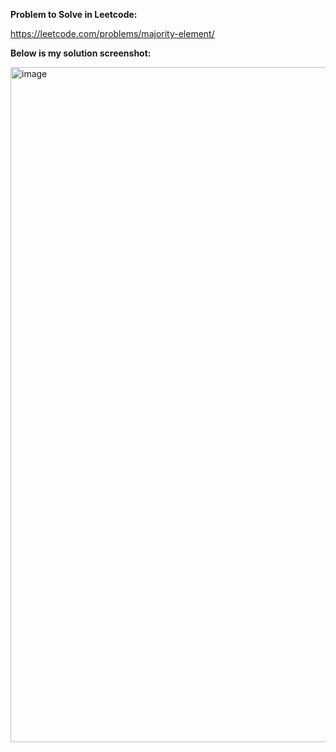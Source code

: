 **Problem to Solve in Leetcode:**

https://leetcode.com/problems/majority-element/

**Below is my solution screenshot:**

<img width="1920" height="1080" alt="image" src="https://github.com/user-attachments/assets/a4093179-5be2-490f-a8ce-512d5057d37d" />
